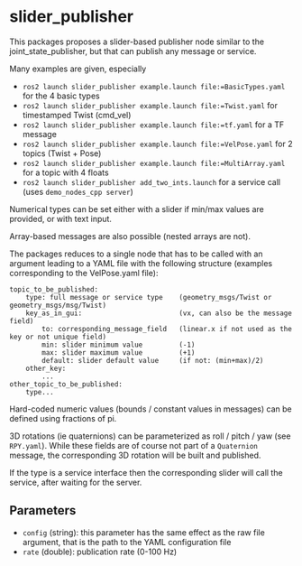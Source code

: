 # slider_publisher

This packages proposes a slider-based publisher node similar to the joint_state_publisher, but that can publish any message or service.

Many examples are given, especially

*   `ros2 launch slider_publisher example.launch file:=BasicTypes.yaml` for the 4 basic types
*   `ros2 launch slider_publisher example.launch file:=Twist.yaml` for timestamped Twist (cmd_vel)
*   `ros2 launch slider_publisher example.launch file:=tf.yaml` for a TF message
*   `ros2 launch slider_publisher example.launch file:=VelPose.yaml` for 2 topics (Twist + Pose)
*   `ros2 launch slider_publisher example.launch file:=MultiArray.yaml` for a topic with 4 floats
*   `ros2 launch slider_publisher add_two_ints.launch` for a service call (uses `demo_nodes_cpp server`)

Numerical types can be set either with a slider if min/max values are provided, or with text input.

Array-based messages are also possible (nested arrays are not).

The packages reduces to a single node that has to be called with an argument leading to a YAML file with the following structure (examples corresponding to the VelPose.yaml file):

    topic_to_be_published:  
        type: full message or service type    (geometry_msgs/Twist or geometry_msgs/msg/Twist)
        key_as_in_gui:                        (vx, can also be the message field)
            to: corresponding_message_field   (linear.x if not used as the key or not unique field)
            min: slider minimum value         (-1)
            max: slider maximum value         (+1)  
            default: slider default value     (if not: (min+max)/2)
        other_key:  
            ...
    other_topic_to_be_published:  
        type...

Hard-coded numeric values (bounds / constant values in messages) can be defined using fractions of pi.

3D rotations (ie quaternions) can be parameterized as roll / pitch / yaw (see `RPY.yaml`). While these fields are of course not part of a `Quaternion` message, the corresponding 3D rotation will be built and published.

If the type is a service interface then the corresponding slider will call the service, after waiting for the server.

## Parameters

- `config` (string): this parameter has the same effect as the raw file argument, that is the path to the YAML configuration file
- `rate` (double): publication rate (0-100 Hz)
